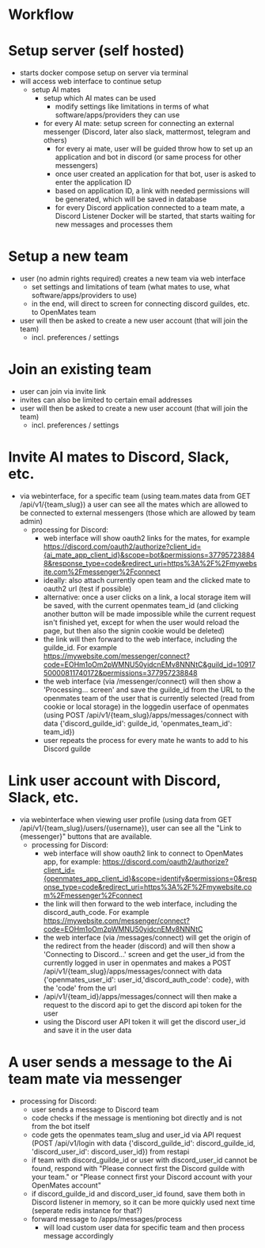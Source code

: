 # Workflow

# Setup server (self hosted)
- starts docker compose setup on server via terminal
- will access web interface to continue setup
  - setup AI mates
    - setup which AI mates can be used
      - modify settings like limitations in terms of what software/apps/providers they can use
    - for every AI mate: setup screen for connecting an external messenger (Discord, later also slack, mattermost, telegram and others)
      - for every ai mate, user will be guided throw how to set up an application and bot in discord (or same process for other messengers)
      - once user created an application for that bot, user is asked to enter the application ID
      - based on application ID, a link with needed permissions will be generated, which will be saved in database
      - for every Discord application connected to a team mate, a Discord Listener Docker will be started, that starts waiting for new messages and processes them


# Setup a new team
- user (no admin rights required) creates a new team via web interface
  - set settings and limitations of team (what mates to use, what software/apps/providers to use)
  - in the end, will direct to screen for connecting discord guildes, etc. to OpenMates team
- user will then be asked to create a new user account (that will join the team)
  - incl. preferences / settings


# Join an existing team
- user can join via invite link
- invites can also be limited to certain email addresses
- user will then be asked to create a new user account (that will join the team)
  - incl. preferences / settings


# Invite AI mates to Discord, Slack, etc.
- via webinterface, for a specific team (using team.mates data from GET /api/v1/{team_slug}) a user can see all the mates which are allowed to be connected to external messengers (those which are allowed by team admin)
  - processing for Discord:
    - web interface will show oauth2 links for the mates, for example https://discord.com/oauth2/authorize?client_id={ai_mate_app_client_id}&scope=bot&permissions=377957238848&response_type=code&redirect_uri=https%3A%2F%2Fmywebsite.com%2Fmessenger%2Fconnect
    - ideally: also attach currently open team and the clicked mate to oauth2 url (test if possible)
    - alternative: once a user clicks on a link, a local storage item will be saved, with the current openmates team_id (and clicking another button will be made impossible while the current request isn't finished yet, except for when the user would reload the page, but then also the signin cookie would be deleted)
    - the link will then forward to the web interface, including the guilde_id. For example https://mywebsite.com/messenger/connect?code=EOHm1oOm2pWMNU50yidcnEMv8NNNtC&guild_id=1091750000811740172&permissions=377957238848
    - the web interface (via /messenger/connect) will then show a 'Processing... screen' and save the guilde_id from the URL to the openmates team of the user that is currently selected (read from cookie or local storage) in the loggedin userface of openmates (using POST /api/v1/{team_slug}/apps/messages/connect with data {'discord_guilde_id': guilde_id, 'openmates_team_id': team_id})
    - user repeats the process for every mate he wants to add to his Discord guilde


# Link user account with Discord, Slack, etc.
- via webinterface when viewing user profile (using data from GET /api/v1/{team_slug}/users/{username}), user can see all the "Link to {messenger}" buttons that are available.
  - processing for Discord:
    - web interface will show oauth2 link to connect to OpenMates app, for example: https://discord.com/oauth2/authorize?client_id={openmates_app_client_id}&scope=identify&permissions=0&response_type=code&redirect_uri=https%3A%2F%2Fmywebsite.com%2Fmessenger%2Fconnect
    - the link will then forward to the web interface, including the discord_auth_code. For example https://mywebsite.com/messenger/connect?code=EOHm1oOm2pWMNU50yidcnEMv8NNNtC
    - the web interface (via /messages/connect) will get the origin of the redirect from the header (discord) and will then show a 'Connecting to Discord...' screen and get the user_id from the currently logged in user in openmates and makes a POST /api/v1/{team_slug}/apps/messages/connect with data {'openmates_user_id': user_id,'discord_auth_code': code}, with the 'code' from the url
    - /api/v1/{team_id}/apps/messages/connect will then make a request to the discord api to get the discord api token for the user
    - using the Discord user API token it will get the discord user_id and save it in the user data


# A user sends a message to the Ai team mate via messenger
- processing for Discord:
  - user sends a message to Discord team
  - code checks if the message is mentioning bot directly and is not from the bot itself
  - code gets the openmates team_slug and user_id via API request (POST /api/v1/login with data {'discord_guilde_id': discord_guilde_id, 'discord_user_id': discord_user_id}) from restapi
  - if team with discord_guilde_id or user with discord_user_id cannot be found, respond with "Please connect first the Discord guilde with your team." or "Please connect first your Discord account with your OpenMates account"
  - if discord_guilde_id and discord_user_id found, save them both in Discord listener in memory, so it can be more quickly used next time (seperate redis instance for that?)
  - forward message to /apps/messages/process
    - will load custom user data for specific team and then process message accordingly

